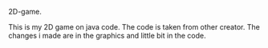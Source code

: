  2D-game.

This is my 2D game on java code.
The code is taken from other creator. The changes i made are in the graphics 
and little bit in the code.
